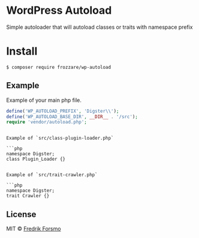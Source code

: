 # WordPress Autoload

Simple autoloader that will autoload classes or traits with namespace prefix

# Install

```
$ composer require frozzare/wp-autoload
```

## Example

Example of your main php file.

```php
define('WP_AUTOLOAD_PREFIX', 'Digster\\');
define('WP_AUTOLOAD_BASE_DIR', __DIR__ . '/src');
require 'vendor/autoload.php';
```
```

Example of `src/class-plugin-loader.php`

```php
namespace Digster;
class Plugin_Loader {}
```
```

Example of `src/trait-crawler.php`

```php
namespace Digster;
trait Crawler {}
```

## License

MIT © [Fredrik Forsmo](https://github.com/frozzare)
